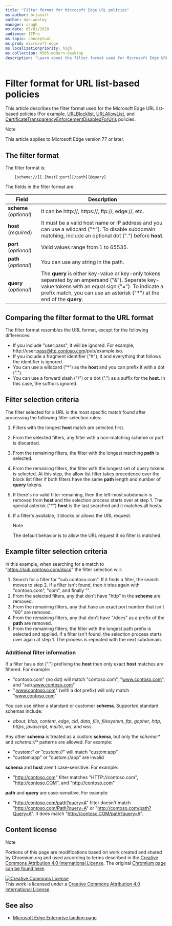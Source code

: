 ```yaml
---
title: "Filter format for Microsoft Edge URL policies"
ms.author: brianalt
author: dan-wesley
manager: srugh
ms.date: 05/01/2020
audience: ITPro
ms.topic: conceptual
ms.prod: microsoft-edge
ms.localizationpriority: high
ms.collection: M365-modern-desktop
description: "Learn about the filter format used for Microsoft Edge URLBlocklist and URLAllowlist policies."
---
```


# Filter format for URL list-based policies

This article describes the filter format used for the Microsoft Edge URL list-based policies (For example, [URLBlocklist](microsoft-edge-policies.md#urlblocklist), [URLAllowList](microsoft-edge-policies.md#urlallowlist), and [CertificateTransparencyEnforcementDisabledForUrls](microsoft-edge-policies.md#certificatetransparencyenforcementdisabledforurls) policies.

> [!NOTE]
> This article applies to Microsoft Edge version 77 or later.

## The filter format

The filter format is:

```
    [scheme://][.]host[:port][/path][@query]
```

The fields in the filter format are:

| Field | Description |
| --- | --- |
| **scheme** (*optional*) | It can be http://, https://, ftp://, edge://, etc. |
| **host** (*required*) | It must be a valid host name or IP address and you can use a wildcard ("\*"). To disable subdomain matching, include an optional dot (".") before **host**. |
| **port** (*optional*) | Valid values range from 1 to 65535. |
| **path** (*optional*) | You can use any string in the path. |
| **query** (*optional*) | The **query** is either key-value or key-only tokens separated by an ampersand ("&"). Separate key-value tokens with an equal sign ("="). To indicate a prefix match, you can use an asterisk ("\*") at the end of the **query**. |

## Comparing the filter format to the URL format

The filter format resembles the URL format, except for the following differences:

- If you include "user:pass", it will be ignored. For example, http://user:pass@ftp.contoso.com/pub/example.iso.
- If you include a fragment identifier ("#"), it and everything that follows the identifier is ignored.
- You can use a wildcard ("*") as the **host** and you can prefix it with a dot (".").
- You can use a forward slash ("/") or a dot (".") as a suffix for the **host**. In this case, the suffix is ignored.

## Filter selection criteria

The filter selected for a URL is the most specific match found after processing the following filter selection rules:

1. Filters with the longest **host** match are selected first.
2. From the selected filters, any filter with a non-matching scheme or port is discarded.
3. From the remaining filters, the filter with the longest matching **path** is selected.
4. From the remaining filters, the filter with the longest set of query tokens is selected. At this step, the allow list filter takes precedence over the block list filter if both filters have the same **path** length and number of **query** tokens.
5. If there's no valid filter remaining, then the left-most subdomain is removed from **host** and the selection process starts over at step 1. The special asterisk ("*") **host** is the last searched and it matches all hosts.
6. If a filter's available, it blocks or allows the URL request.

   >[!NOTE]
   >The default behavior is to allow the URL request if no filter is matched.

## Example filter selection criteria

In this example, when searching for a match to "https://sub.contoso.com/docs" the filter selection will:

1. Search for a filter for "sub.contoso.com". If it finds a filter, the search moves to step 2. If a filter isn't found, then it tries again with "contoso.com", "com", and finally "".
2. From the selected filters, any that don't have "http" in the **scheme** are removed.
3. From the remaining filters, any that have an exact port number that isn't "80" are removed.
4. From the remaining filters, any that don't have "/docs" as a prefix of the **path** are removed.
5. From the remaining filters, the filter with the longest path prefix is selected and applied. If a filter isn't found, the selection process starts over again at step 1. The process is repeated with the next subdomain.

### Additional filter information

If a filter has a dot (".") prefixing the **host** then only exact **host** matches are filtered. For example:

- "contoso.com" (no dot) will match "contoso.com", "www.contoso.com", and "sub.www.contoso.com"
- ".www.contoso.com" (with a dot prefix) will only match "www.contoso.com"

You can use either a standard or customer **schema**. Supported standard schemas include:

- _about_, _blob_, _content_, _edge_, _cid_, _data_, _file_, _filesystem_, _ftp_, _gopher_, _http_, _https_, _javascript_, _mailto_, _ws_, and _wss_.

Any other **schema** is treated as a custom **schema**, but only the _schema:*_ and _schema://*_ patterns are allowed. For example:

- "custom:*" or "custom://*" will match "custom:app"
- "custom:app" or "custom://app" are invalid

**schema** and **host** aren't case-sensitive. For example:

- "http://contoso.com" filter matches "HTTP://contoso.com", "http://contoso.COM", and "http://contoso.com"

**path** and **query** are case-sensitive. For example:

- "http://contoso.com/path?query=A" filter doesn't match "http://contoso.com/Path?query=A" or "http://contoso.com/path?Query=A". It does match "http://contoso.COM/path?query=A".

## Content license

> [!NOTE]
> Portions of this page are modifications based on work created and shared by Chromium.org and used according to terms 
  described in the [Creative Commons Attribution 4.0 International License](http://creativecommons.org/licenses/by/4.0/). The original [Chromium page can be found here](https://www.chromium.org/administrators/url-blacklist-filter-format).
  
<a rel="license" href="http://creativecommons.org/licenses/by/4.0/"><img alt="Creative Commons License" style="border-width:0" src="https://i.creativecommons.org/l/by/4.0/88x31.png" /></a><br />This work is licensed under a <a rel="license" href="http://creativecommons.org/licenses/by/4.0/">Creative Commons Attribution 4.0 International License</a>.

## See also

- [Microsoft Edge Enterprise landing page](https://aka.ms/EdgeEnterprise)
